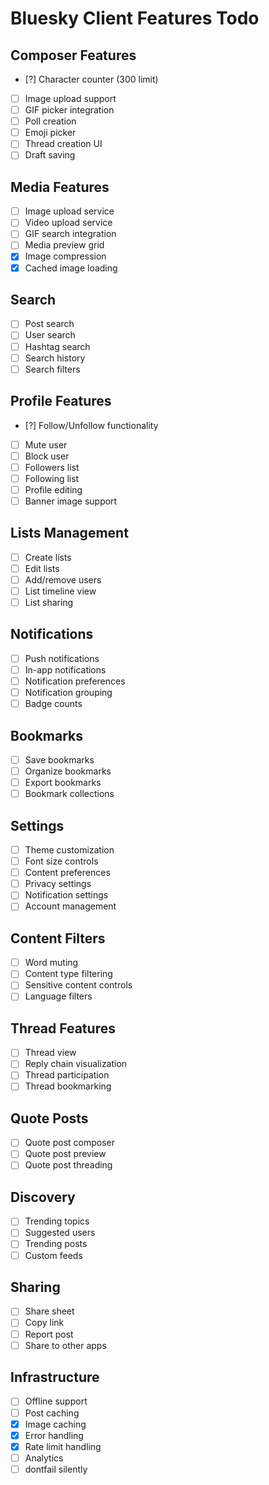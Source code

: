 # Bluesky Client Features Todo

## Composer Features
- [?] Character counter (300 limit) <!-- Implemented in BaseComposer Needs impromeing-->
- [ ] Image upload support
- [ ] GIF picker integration
- [ ] Poll creation
- [ ] Emoji picker
- [ ] Thread creation UI
- [ ] Draft saving

## Media Features
- [ ] Image upload service
- [ ] Video upload service
- [ ] GIF search integration
- [ ] Media preview grid
- [x] Image compression <!-- Implemented in image handling -->
- [x] Cached image loading <!-- Using CachedNetworkImage -->

## Search
- [ ] Post search
- [ ] User search
- [ ] Hashtag search
- [ ] Search history
- [ ] Search filters

## Profile Features
- [?] Follow/Unfollow functionality <!-- partialy Implemented in PostService -->
- [ ] Mute user
- [ ] Block user
- [ ] Followers list
- [ ] Following list
- [ ] Profile editing
- [ ] Banner image support

## Lists Management
- [ ] Create lists
- [ ] Edit lists
- [ ] Add/remove users
- [ ] List timeline view
- [ ] List sharing

## Notifications
- [ ] Push notifications
- [ ] In-app notifications
- [ ] Notification preferences
- [ ] Notification grouping
- [ ] Badge counts

## Bookmarks
- [ ] Save bookmarks
- [ ] Organize bookmarks
- [ ] Export bookmarks
- [ ] Bookmark collections

## Settings
- [ ] Theme customization
- [ ] Font size controls
- [ ] Content preferences
- [ ] Privacy settings
- [ ] Notification settings
- [ ] Account management

## Content Filters
- [ ] Word muting
- [ ] Content type filtering
- [ ] Sensitive content controls
- [ ] Language filters

## Thread Features
- [ ] Thread view
- [ ] Reply chain visualization
- [ ] Thread participation
- [ ] Thread bookmarking

## Quote Posts
- [ ] Quote post composer
- [ ] Quote post preview
- [ ] Quote post threading

## Discovery
- [ ] Trending topics
- [ ] Suggested users
- [ ] Trending posts
- [ ] Custom feeds

## Sharing
- [ ] Share sheet
- [ ] Copy link
- [ ] Report post
- [ ] Share to other apps

## Infrastructure
- [ ] Offline support
- [ ] Post caching
- [x] Image caching <!-- Using CachedNetworkImage -->
- [x] Error handling <!-- Implemented in AuthService and PostService -->
- [x] Rate limit handling <!-- Implemented in AuthService -->
- [ ] Analytics
- [ ] dontfail silently